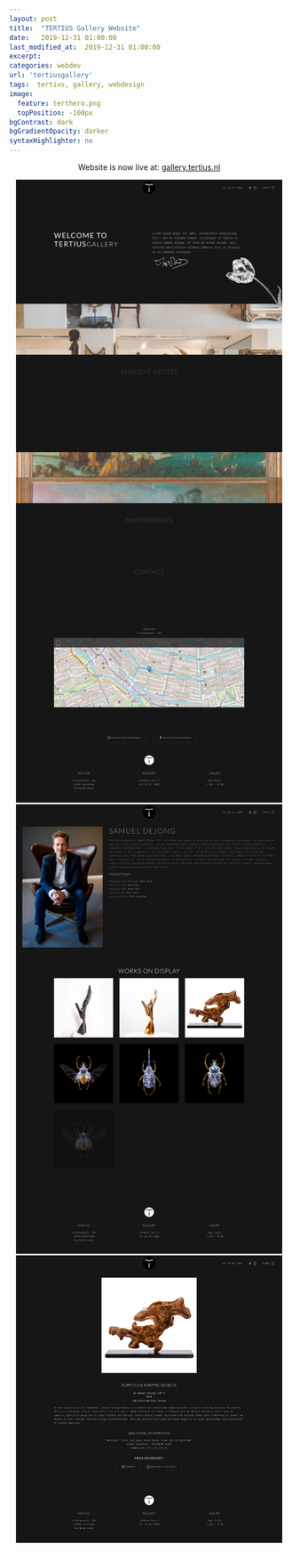 ```yaml
---
layout: post
title:  "TERTIUS Gallery Website"
date:   2019-12-31 01:00:00
last_modified_at:  2019-12-31 01:00:00
excerpt: 
categories: webdev
url: 'tertiusgallery'
tags:  tertius, gallery, webdesign
image:
  feature: terthero.png
  topPosition: -100px
bgContrast: dark
bgGradientOpacity: darker
syntaxHighlighter: no
---
```


<p style="text-align: center">Website is now live at: <a href="http://gallery.tertius.nl/">gallery.tertius.nl</a></p>
<div style="text-align: center;">
	<img style="width: 50vw" src="assets/images/posts/tert1img.png"><br>
	<img style="width: 50vw" src="assets/images/posts/tert2img.png"><br>
	<img style="width: 50vw" src="assets/images/posts/tert3img.png">
</div>